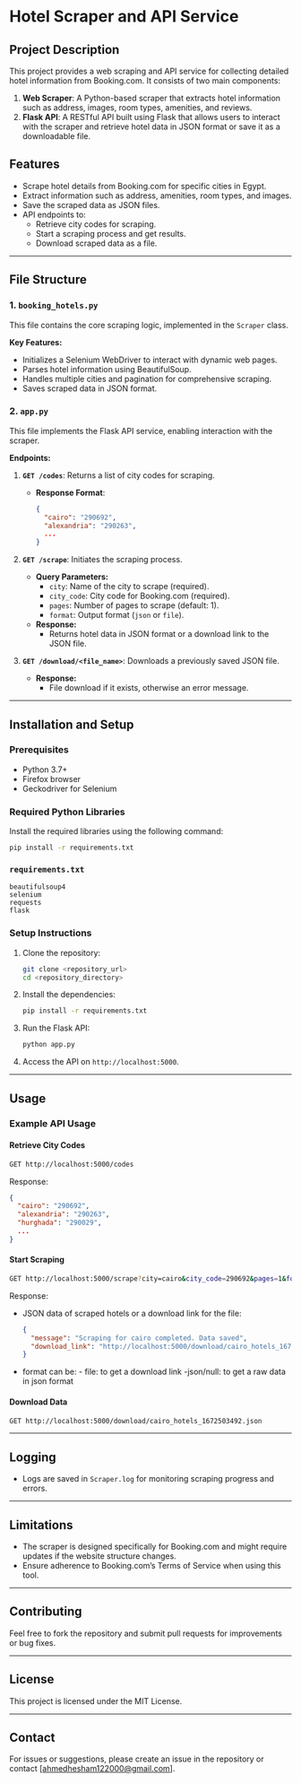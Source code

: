 # Hotel Scraper and API Service

## Project Description
This project provides a web scraping and API service for collecting detailed hotel information from Booking.com. It consists of two main components:

1. **Web Scraper**: A Python-based scraper that extracts hotel information such as address, images, room types, amenities, and reviews.
2. **Flask API**: A RESTful API built using Flask that allows users to interact with the scraper and retrieve hotel data in JSON format or save it as a downloadable file.

## Features
- Scrape hotel details from Booking.com for specific cities in Egypt.
- Extract information such as address, amenities, room types, and images.
- Save the scraped data as JSON files.
- API endpoints to:
  - Retrieve city codes for scraping.
  - Start a scraping process and get results.
  - Download scraped data as a file.

---

## File Structure

### 1. `booking_hotels.py`
This file contains the core scraping logic, implemented in the `Scraper` class.

**Key Features:**
- Initializes a Selenium WebDriver to interact with dynamic web pages.
- Parses hotel information using BeautifulSoup.
- Handles multiple cities and pagination for comprehensive scraping.
- Saves scraped data in JSON format.

### 2. `app.py`
This file implements the Flask API service, enabling interaction with the scraper.

**Endpoints:**
1. **`GET /codes`**: Returns a list of city codes for scraping.
   - **Response Format**:
     ```json
     {
       "cairo": "290692",
       "alexandria": "290263",
       ...
     }
     ```

2. **`GET /scrape`**: Initiates the scraping process.
   - **Query Parameters:**
     - `city`: Name of the city to scrape (required).
     - `city_code`: City code for Booking.com (required).
     - `pages`: Number of pages to scrape (default: 1).
     - `format`: Output format (`json` or `file`).
   - **Response:**
     - Returns hotel data in JSON format or a download link to the JSON file.

3. **`GET /download/<file_name>`**: Downloads a previously saved JSON file.
   - **Response:**
     - File download if it exists, otherwise an error message.

---

## Installation and Setup

### Prerequisites
- Python 3.7+
- Firefox browser
- Geckodriver for Selenium

### Required Python Libraries
Install the required libraries using the following command:
```bash
pip install -r requirements.txt
```

### `requirements.txt`
```
beautifulsoup4
selenium
requests
flask
```

### Setup Instructions
1. Clone the repository:
   ```bash
   git clone <repository_url>
   cd <repository_directory>
   ```

2. Install the dependencies:
   ```bash
   pip install -r requirements.txt
   ```

3. Run the Flask API:
   ```bash
   python app.py
   ```

4. Access the API on `http://localhost:5000`.

---

## Usage

### Example API Usage
#### Retrieve City Codes
```bash
GET http://localhost:5000/codes
```
Response:
```json
{
  "cairo": "290692",
  "alexandria": "290263",
  "hurghada": "290029",
  ...
}
```

#### Start Scraping
```bash
GET http://localhost:5000/scrape?city=cairo&city_code=290692&pages=1&format=json
```
Response:
- JSON data of scraped hotels or a download link for the file:
  ```json
  {
    "message": "Scraping for cairo completed. Data saved",
    "download_link": "http://localhost:5000/download/cairo_hotels_1672503492.json"
  }
  ```
- format can be: 
		- file: to get a download link 
		-json/null: to get a raw data in json format

#### Download Data
```bash
GET http://localhost:5000/download/cairo_hotels_1672503492.json
```

---

## Logging
- Logs are saved in `Scraper.log` for monitoring scraping progress and errors.

---

## Limitations
- The scraper is designed specifically for Booking.com and might require updates if the website structure changes.
- Ensure adherence to Booking.com’s Terms of Service when using this tool.

---

## Contributing
Feel free to fork the repository and submit pull requests for improvements or bug fixes.

---

## License
This project is licensed under the MIT License.

---

## Contact
For issues or suggestions, please create an issue in the repository or contact [ahmedhesham122000@gmail.com].


